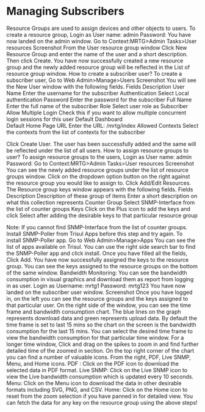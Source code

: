 # Managing Subscribers
Resource Groups are used to assign devices and other objects to users. To create a resource group,
Login as User name: admin Password:
You have now landed on the admin window.
Go to Context:MRTG>Admin Tasks>User resources
Screenshot
From the User resource group window Click New Resource Group and enter the name of the user and a short description. Then click Create.
You have now successfully created a new resource group and the newly added resource group will be reflected in the List of resource group window. 
How to create a subscriber user?
To create a subscriber user,
Go to Web Admin>Manage>Users
Screenshot
You will see the New User window with the following fields.
Fields	Description
User Name	Enter the username for the subscriber
Authentication	Select Local authentication
Password	Enter the password for the subscriber
Full Name	Enter the full name of the subscriber
Role	Select user role as Subscriber
Allow Multiple Login	Check this if you want to allow multiple concurrent login sessions for this user
Default Dashboard	
Default Home Page URL	Enter the URL: /mrtg/index
Allowed Contexts	Select the contexts from the list of contexts for the subscriber

Click Create User. The user has been successfully added and the same will be reflected under the list of all users.
How to assign resource groups to user?
 To assign resource groups to the users,
Login as User name: admin Password:
Go to Context:MRTG>Admin Tasks>User resources
Screenshot
You can see the newly added resource groups under the list of resource groups window.
Click on the dropdown option button on the right against the resource group you would like to assign to. Click Add/Edit Resources.
The Resource group keys window appears with the following fields.
Fields	Description
Description of these group of items	Enter a short description on what this collection represents 
Counter Group	Select SNMP-Interface from the list of counter groups
Keys	Click on the Plus icon to add the keys and click Select after adding the desirable keys to that particular resource group

Note: If you cannot find SNMP-Interface from the list of counter groups. Install SNMP-Poller from Trisul Apps before this step and try again.
To install SNMP-Poller app. Go to Web Admin>Manage>Apps
You can see the list of apps available on Trisul. You can use the right side search bar to find the SNMP-Poller app and click install.
Once you have filled all the fields, Click Add. You have now successfully assigned the keys to the resource group. You can see the keys assigned to the resource groups on the bottom of the same window.
Bandwidth Monitoring:
You can see the bandwidth consumption in visual graphics and download them as report from logging in as user.
Login as Username: mrtg1 Password: mrtg123
You have now landed on the subscriber user window.
Screenshot
Once you have logged in, on the left you can see the resource groups and the keys assigned to that particular user. On the right side of the window, you can see the time frame and bandwidth consumption chart. The blue lines on the graph represents download data and green represents upload data. By default the time frame is set to last 15 mins so the chart on the screen is the bandwidth consumption for the last 15 mins. 
You can select the desired time frame to view the bandwidth consumption for that particular time window.
For a longer time window, Click and drag on the spikes to zoom in and find further detailed time of the zoomed in section.
On the top right corner of the chart you can find a number of valuable icons. From the right, PDF, Live SNMP, Menu, and Home icons.
PDF :
Click on the PDF icon to download the selected data in PDF format.
Live SNMP:
Click on the Live SNMP icon to view the Live bandwidth consumption which is updated every 10 seconds.
Menu:
Click on the Menu icon to download the data in other desirable formats including SVG, PNG, and CSV.
Home: 
Click on the Home icon to reset from the zoom selection if you have panned in for detailed view.
You can fetch the data for any key on the resource group using the above steps!
